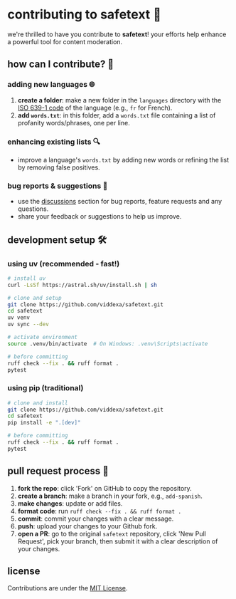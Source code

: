 # contributing to safetext 🚀

we're thrilled to have you contribute to **safetext**! your efforts help enhance a powerful tool for content moderation.

## how can I contribute? 🤝

### adding new languages 🌐

1. **create a folder**: make a new folder in the `languages` directory with the [ISO 639-1 code](https://en.wikipedia.org/wiki/List_of_ISO_639-1_codes#) of the language (e.g., `fr` for French).
1. **add `words.txt`**: in this folder, add a `words.txt` file containing a list of profanity words/phrases, one per line.

### enhancing existing lists 🔍

- improve a language's `words.txt` by adding new words or refining the list by removing false positives.

### bug reports & suggestions 🐛

- use the [discussions](https://github.com/viddexa/safetext/discussions) section for bug reports, feature requests and any questions.
- share your feedback or suggestions to help us improve.

## development setup 🛠️

### using uv (recommended - fast!)

```bash
# install uv
curl -LsSf https://astral.sh/uv/install.sh | sh

# clone and setup
git clone https://github.com/viddexa/safetext.git
cd safetext
uv venv
uv sync --dev

# activate environment
source .venv/bin/activate  # On Windows: .venv\Scripts\activate

# before committing
ruff check --fix . && ruff format .
pytest
```

### using pip (traditional)

```bash
# clone and install
git clone https://github.com/viddexa/safetext.git
cd safetext
pip install -e ".[dev]"

# before committing
ruff check --fix . && ruff format .
pytest
```

## pull request process 📝

1. **fork the repo**: click 'Fork' on GitHub to copy the repository.
1. **create a branch**: make a branch in your fork, e.g., `add-spanish`.
1. **make changes**: update or add files.
1. **format code**: run `ruff check --fix . && ruff format .`
1. **commit**: commit your changes with a clear message.
1. **push**: upload your changes to your Github fork.
1. **open a PR**: go to the original `safetext` repository, click 'New Pull Request', pick your branch, then submit it with a clear description of your changes.

## license

Contributions are under the [MIT License](LICENSE).